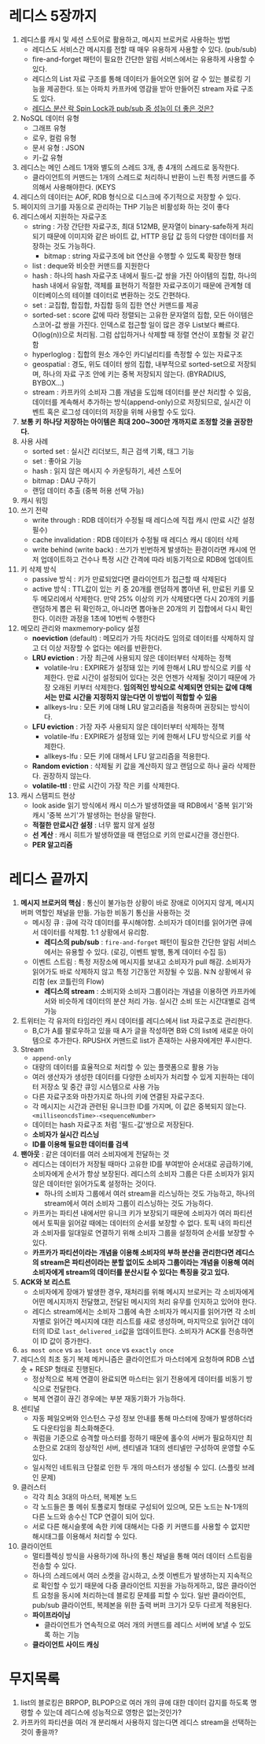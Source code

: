 # 레디스 5장까지

1. 레디스를 캐시 및 세션 스토어로 활용하고, 메시지 브로커로 사용하는 방법
    - 레디스도 서비스간 메시지를 전할 때 매우 유용하게 사용할 수 있다. (pub/sub)
    - fire-and-forget 패턴이 필요한 간단한 알림 서비스에서는 유용하게 사용할 수 있다.
    - 레디스의 List 자료 구조를 통해 데이터가 들어오면 읽어 갈 수 있는 블로킹 기능을 제공한다. 또는 아파치 카프카에 영감을 받아 만들어진 stream 자료 구조도 있다.
    - [레디스 분산 락 Spin Lock과 pub/sub 중 성능이 더 좋은 것은?](https://www.linkedin.com/feed/update/urn:li:activity:7300495152970612736?updateEntityUrn=urn%3Ali%3Afs_updateV2%3A%28urn%3Ali%3Aactivity%3A7300495152970612736%2CFEED_DETAIL%2CEMPTY%2CDEFAULT%2Cfalse%29)
2. NoSQL 데이터 유형
    - 그래프 유형
    - 로우, 컬럼 유형
    - 문서 유형 : JSON
    - 키-값 유형
3. 레디스는 메인 스레드 1개와 별도의 스레드 3개, 총 4개의 스레드로 동작한다.
    - 클라이언트의 커맨드는 1개의 스레드로 처리하니 반환이 느린 특정 커맨드를 주의해서 사용해야한다. (KEYS
4. 레디스의 데이터는 AOF, RDB 형식으로 디스크에 주기적으로 저장할 수 있다.
5. 페이지의 크기를 자동으로 관리하는 THP 기능은 비활성화 하는 것이 좋다
6. 레디스에서 지원하는 자료구조
    - string : 가장 간단한 자료구조, 최대 512MB, 문자열이 binary-safe하게 처리되기 때문에 이미지와 같은 바이트 값, HTTP 응답 값 등의 다양한 데이터를 저장하는 것도 가능하다.
       - bitmap : string 자료구조에 bit 연산을 수행할 수 있도록 확장한 형태
    - list : deque와 비슷한 커맨드를 지원한다
    - hash : 하나의 hash 자료구조 내에서 필드-값 쌍을 가진 아이템의 집합, 하나의 hash 내에서 유일함, 객체를 표현하기 적절한 자료구조이기 때문에 관계형 데이터베이스의 테이블 데이터로 변환하는 것도 간편하다.
    - set : 교집합, 합집합, 차집합 등의 집한 연산 커맨드를 제공
    - sorted-set : score 값에 따라 정렬되는 고유한 문자열의 집합, 모든 아이템은 스코어-값 쌍을 가진다. 인덱스로 접근할 일이 많은 경우 List보다 빠르다. O(log(n))으로 처리됨. 그럼 삽입하거나 삭제할 때 정렬 연산이 포함될 것 같긴함
    - hyperloglog : 집합의 원소 개수인 카디널리티를 측정할 수 있는 자료구조
    - geospatial : 경도, 위도 데이터 쌍의 집합, 내부적으로 sorted-set으로 저장되며, 하나의 자료 구조 안에 키는 중복 저장되지 않는다. (BYRADIUS, BYBOX...)
    - stream : 카프카의 소비자 그룹 개념을 도입해 데이터를 분산 처리할 수 있음, 데이터를 계속해서 추가하는 방식(append-only)으로 저장되므로, 실시간 이벤트 혹은 로그성 데이터의 저장을 위해 사용할 수도 있다.
7. **보통 키 하나당 저장하는 아이템은 최대 200~300만 개까지로 조정할 것을 권장한다.**
8. 사용 사례
    - sorted set : 실시간 리더보드, 최근 검색 기록, 태그 기능
    - set : 좋아요 기능
    - hash : 읽지 않은 메시지 수 카운팅하기, 세션 스토어
    - bitmap : DAU 구하기
    - 랜덤 데이터 추출 (중복 허용 선택 가능)
9. 캐시 워밍
10. 쓰기 전략
    - write through : RDB 데이터가 수정될 때 레디스에 직접 캐시 (만료 시간 설정 필수)
    - cache invalidation : RDB 데이터가 수정될 때 레디스 캐시 데이터 삭제
    - write behind (write back) : 쓰기가 빈번하게 발생하는 환경이라면 캐시에 먼저 업데이트하고 건수나 특정 시간 간격에 따라 비동기적으로 RDB에 업데이트
11. 키 삭제 방식
    - passive 방식 : 키가 만료되었다면 클라이언트가 접근할 때 삭제된다
    - active 방식 : TTL값이 있는 키 중 20개를 랜덤하게 뽑아낸 뒤, 만료된 키를 모두 메모리에서 삭제한다. 만약 25% 이상의 키가 삭제됐다면 다시 20개의 키를 랜덤하게 뽑은 뒤 확인하고, 아니라면 뽑아놓은 20개의 키 집합에서 다시 확인한다. 이러한 과정을 1초에 10번씩 수행한다
12. 메모리 관리와 maxmemory-policy 설정
    - **noeviction** (default) : 메모리가 가득 차더라도 임의로 데이터를 삭제하지 않고 더 이상 저장할 수 없다는 에러를 반환한다.
    - **LRU eviction** : 가장 최근에 사용되지 않은 데이터부터 삭제하는 정책
        - volatile-lru : EXPIRE가 설정돼 있는 키에 한해서 LRU 방식으로 키를 삭제한다. 만료 시간이 설정되어 있다는 것은 언젠가 삭제될 것이기 때문에 가장 오래된 키부터 삭제한다. **임의적인 방식으로 삭제되면 안되는 값에 대해서는 만료 시간을 지정하지 않는다면 이 방법이 적합할 수 있음**
        - allkeys-lru : 모든 키에 대해 LRU 알고리즘을 적용하며 권장되는 방식이다.
    - **LFU eviction** : 가장 자주 사용되지 않은 데이터부터 삭제하는 정책
        - volatile-lfu : EXPIRE가 설정돼 있는 키에 한해서 LFU 방식으로 키를 삭제한다.
        - allkeys-lfu : 모든 키에 대해서 LFU 알고리즘을 적용한다.
    - **Random eviction** : 삭제될 키 값을 계산하지 않고 랜덤으로 하나 골라 삭제한다. 권장하지 않는다.
    - **volatile-ttl** : 만료 시간이 가장 작은 키를 삭제한다.
13. 캐시 스탬피드 현상
    - look aside 읽기 방식에서 캐시 미스가 발생하였을 때 RDB에서 '중복 읽기'와 캐시 '중복 쓰기'가 발생하는 현상을 말한다.
    - **적절한 만료시간 설정** : 너무 짧지 않게 설정
    - **선 계산** : 캐시 히트가 발생하였을 때 랜덤으로 키의 만료시간을 갱신한다.
    - **PER 알고리즘**

# 레디스 끝까지

1. **메시지 브로커의 핵심** : 통신이 불가능한 상황이 바로 장애로 이어지지 않게, 메시지 버퍼 역할인 채널을 만듦. 가능한 비동기 통신을 사용하는 것
    - 메시징 큐 : 큐에 각각 데이터를 푸시해야함. 소비자가 데이터를 읽어가면 큐에서 데이터를 삭제함. 1:1 상황에서 유리함.
        - **레디스의 pub/sub** : `fire-and-forget` 패턴이 필요한 간단한 알림 서비스에서는 유용할 수 있다. (로깅, 이벤트 발행, 통계 데이터 수집 등)    
    - 이벤트 스트림 : 특정 저장소에 메시지를 보내고 소비자가 pull 해감. 소비자가 읽어가도 바로 삭제하지 않고 특정 기간동안 저장될 수 있음. N:N 상황에서 유리함 (ex 코틀린의 Flow)
        - **레디스의 stream** : 소비지와 소비자 그룹이라는 개념을 이용하면 카프카에서와 비슷하게 데이터의 분산 처리 가능. 실시간 소비 또는 시간대별로 검색 가능
2. 트위터는 각 유저의 타임라인 캐시 데이터를 레디스에서 list 자료구조로 관리한다.
    - B,C가 A를 팔로우하고 있을 때 A가 글을 작성하면 B와 C의 list에 새로운 아이템으로 추가한다. RPUSHX 커맨드로 list가 존재하는 사용자에게만 푸시한다.
3. Stream
    - `append-only`
    - 대량의 데이터를 효율적으로 처리할 수 있는 플랫폼으로 활용 가능
    - 여러 생산자가 생성한 데이터를 다양한 소비자가 처리할 수 있게 지원하는 데이터 저장소 및 중간 큐잉 시스템으로 사용 가능
    - 다른 자료구조와 마찬가지로 하나의 키에 연결된 자료구조다.
    - 각 메시지는 시간과 관련된 유니크한 ID를 가지며, 이 값은 중복되지 않는다. `<milliseoncdsTime>-<sequenceNumber>`
    - 데이터는 hash 자료구조 처럼 '필드-값'쌍으로 저장된다.
    - **소비자가 실시간 리스닝**
    - **ID를 이용해 필요한 데이터를 검색**
4. **팬아웃** : 같은 데이터를 여러 소비자에게 전달하는 것
    - 레디스는 데이터가 저장될 때마다 고유한 ID를 부여받아 순서대로 공급하기에, 소비자에게 순서가 항상 보장된다. 레디스의 소비자 그룹은 다른 소비자가 읽지 않은 데이터만 읽어가도록 설정하는 것이다.
        - 하나의 소비자 그룹에서 여러 stream을 리스닝하는 것도 가능하고, 하나의 stream에서 여러 소비자 그룹이 리스닝하는 것도 가능하다.
    - 카프카는 파티션 내에서만 유니크 키가 보장되기 때문에 소비자가 여러 파티션에서 토픽을 읽어갈 때에는 데이터의 순서를 보장할 수 없다. 토픽 내의 파티션과 소비자를 일대일로 연결하기 위해 소비자 그룹을 설정하여 순서를 보장할 수 있다.
    - **카프카가 파티션이라는 개념을 이용해 소비자의 부하 분산을 관리한다면 레디스의 stream은 파티션이라는 분할 없이도 소비자 그룹이라는 개념을 이용해 여러 소비자에게 stream의 데이터를 분산시킬 수 있다는 특징을 갖고 있다.**
5. **ACK와 보 리스트**
    - 소비자에게 장애가 발생한 경우, 재처리를 위해 메시지 브로커는 각 소비자에게 어떤 메시지까지 전달했고, 전달된 메시지의 처리 유무를 인지하고 있어야 한다.
    - 레디스 stream에서는 소비자 그룹에 속한 소비자가 메시지를 읽어가면 각 소비자별로 읽어간 메시지에 대한 리스트를 새로 생성하며, 마지막으로 읽어간 데이터의 ID로 `last_delivered_id`값을 업데이트한다. 소비자가 ACK를 전송하면 이 ID 값이 증가한다.
7. `as most once` vs `as least once` vs `exactly once`
8. 레디스의 최초 동기 복제 메커니즘은 클라이언트가 마스터에게 요청하며 RDB 스냅숏 + RESP 형태로 진행된다.
    - 정상적으로 복제 연결이 완료되면 마스터는 읽기 전용에게 데이터를 비동기 방식으로 전달한다.
    - 복제 연결이 끊긴 경우에는 부분 재동기화가 가능하다.
9. 센티널
    - 자동 페일오버와 인스턴스 구성 정보 안내를 통해 마스터에 장애가 발생하더라도 다운타임을 최소화해준다.
    - 쿼럼을 기준으로 승격할 마스터를 정하기 때문에 홀수의 서버가 필요하지만 최소한으로 2대의 정상적인 서버, 센티넬과 1대의 센티넬만 구성하여 운영할 수도 있다.
    - 일시적인 네트워크 단절로 인한 두 개의 마스터가 생성될 수 있디. (스플릿 브레인 문제)
10. 클러스터
    - 각각 최소 3대의 마스터, 복제본 노드
    - 각 노드들은 풀 메쉬 토폴로지 형태로 구성되어 있으며, 모든 노드는 N-1개의 다른 노드와 송수신 TCP 연결이 되어 있다.
    - 서로 다른 해시슬롯에 속한 키에 대해서는 다중 키 커맨드를 사용할 수 없지만 해시태그를 이용해서 처리할 수 있다.
11. 클라이언트
    - 멀티플렉싱 방식을 사용하기에 하나의 통신 채널을 통해 여러 데이터 스트림을 전송할 수 있다.
    - 하나의 스레드에서 여러 소켓을 감시하고, 소켓 이벤트가 발생하는지 지속적으로 확인할 수 있기 때문에 다중 클라이언트 지원을 가능하게하고, 많은 클라이언트 요청을 동시에 처리하는데 블로킹 문제를 피할 수 있다.
      일반 클라이언트, pub/sub 클라이언트, 복제본을 위한 출력 버퍼 크기가 모두 다르게 적용된다.
    - **파이프라이닝**
        - 클라이언트가 연속적으로 여러 개의 커맨드를 레디스 서버에 보낼 수 있도록 하는 기능
    - **클라이언트 사이드 캐싱**

# 무지목록

1. list의 블로킹은 BRPOP, BLPOP으로 여러 개의 큐에 대한 데이터 감지를 하도록 명령할 수 있는데 레디스에 성능적으로 영항은 없는것인가?
2. 카프카의 파티션을 여러 개 분리해서 사용하지 않는다면 레디스 stream을 선택하는 것이 좋을까?
